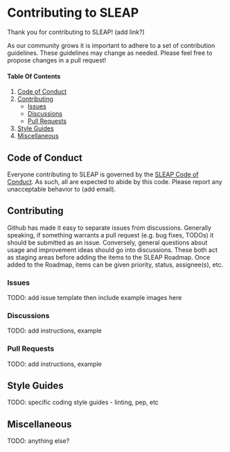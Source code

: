 # Contributing to SLEAP

Thank you for contributing to SLEAP! (add link?)

As our community grows it is important to adhere to a set of contribution guidelines. These guidelines may change as needed. Please feel free to propose changes in a pull request! 

#### Table Of Contents

1) [Code of Conduct](#code-of-conduct)
2) [Contributing](#contributing)
    * [Issues](#issues)
    * [Discussions](#discussions)
    * [Pull Requests](#pull-requests)
3) [Style Guides](#style-guides)
4) [Miscellaneous](#miscellaneous)

## Code of Conduct

Everyone contributing to SLEAP is governed by the [SLEAP Code of Conduct](CODE_OF_CONDUCT.md). As such, all are expected to abide by this code. Please report any unacceptable behavior to (add email).

## Contributing

Github has made it easy to separate issues from discussions. Generally speaking, if something warrants a pull request (e.g. bug fixes, TODOs) it should be submitted as an issue. Conversely, general questions about usage and improvement ideas should go into discussions. These both act as staging areas before adding the items to the SLEAP Roadmap. Once added to the Roadmap, items can be given priority, status, assignee(s), etc. 

### Issues

TODO: add issue template then include example images here

### Discussions

TODO: add instructions, example 

### Pull Requests

TODO: add instructions, example

## Style Guides

TODO: specific coding style guides - linting, pep, etc

## Miscellaneous

TODO: anything else?
